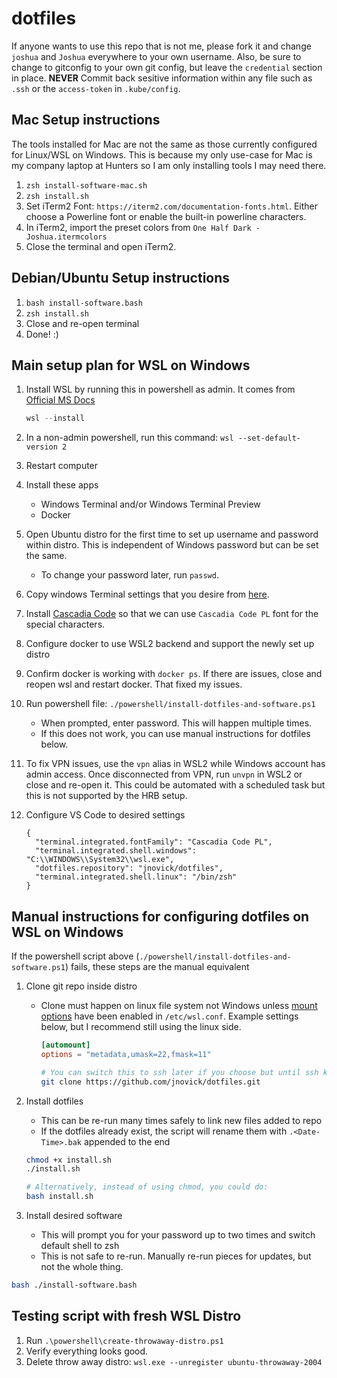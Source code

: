 # dotfiles

If anyone wants to use this repo that is not me, please fork it and change `joshua` and `Joshua` everywhere to your own username.
Also, be sure to change to gitconfig to your own git config, but leave the `credential` section in place.
**NEVER** Commit back sesitive information within any file such as `.ssh` or the `access-token` in `.kube/config`.

## Mac Setup instructions

The tools installed for Mac are not the same as those currently configured for Linux/WSL on Windows.
This is because my only use-case for Mac is my company laptop at Hunters so I am only installing tools I may need there.

1. `zsh install-software-mac.sh`
1. `zsh install.sh`
1. Set iTerm2 Font: `https://iterm2.com/documentation-fonts.html`. Either choose a Powerline font or enable the built-in powerline characters.
1. In iTerm2, import the preset colors from `One Half Dark - Joshua.itermcolors`
1. Close the terminal and open iTerm2.

## Debian/Ubuntu Setup instructions

1. `bash install-software.bash`
1. `zsh install.sh`
1. Close and re-open terminal
1. Done! :)

## Main setup plan for WSL on Windows

1. Install WSL by running this in powershell as admin. It comes from [Official MS Docs](https://learn.microsoft.com/en-us/windows/wsl/install)

   ```powershell
   wsl --install
   ```

1. In a non-admin powershell, run this command: `wsl --set-default-version 2`
1. Restart computer
1. Install these apps
   - Windows Terminal and/or Windows Terminal Preview
   - Docker
1. Open Ubuntu distro for the first time to set up username and password within distro. This is independent of Windows password but can be set the same.
   - To change your password later, run `passwd`.
1. Copy windows Terminal settings that you desire from [here](./WindowsTerminalSettings.jsonc).
1. Install [Cascadia Code](https://docs.microsoft.com/en-us/windows/terminal/cascadia-code) so that we can use `Cascadia Code PL` font for the special characters.
1. Configure docker to use WSL2 backend and support the newly set up distro
1. Confirm docker is working with `docker ps`. If there are issues, close and reopen wsl and restart docker. That fixed my issues.
1. Run powershell file: `./powershell/install-dotfiles-and-software.ps1`
   - When prompted, enter password. This will happen multiple times.
   - If this does not work, you can use manual instructions for dotfiles below.
1. To fix VPN issues, use the `vpn` alias in WSL2 while Windows account has admin access. Once disconnected from VPN, run `unvpn` in WSL2 or
   close and re-open it. This could be automated with a scheduled task but this is not supported by the HRB setup.
1. Configure VS Code to desired settings

   ```jsonc
   {
     "terminal.integrated.fontFamily": "Cascadia Code PL",
     "terminal.integrated.shell.windows": "C:\\WINDOWS\\System32\\wsl.exe",
     "dotfiles.repository": "jnovick/dotfiles",
     "terminal.integrated.shell.linux": "/bin/zsh"
   }
   ```

## Manual instructions for configuring dotfiles on WSL on Windows

If the powershell script above (`./powershell/install-dotfiles-and-software.ps1`) fails, these steps are the manual equivalent

1. Clone git repo inside distro

   - Clone must happen on linux file system not Windows unless [mount options](https://docs.microsoft.com/en-us/windows/wsl/wsl-config#mount-options)
     have been enabled in `/etc/wsl.conf`. Example settings below, but I recommend still using the linux side.

     ```conf
     [automount]
     options = "metadata,umask=22,fmask=11"
     ```

     ```bash
     # You can switch this to ssh later if you choose but until ssh keys are created and added in GitHub, you must use https
     git clone https://github.com/jnovick/dotfiles.git
     ```

1. Install dotfiles

   - This can be re-run many times safely to link new files added to repo
   - If the dotfiles already exist, the script will rename them with `.<Date-Time>.bak` appended to the end

   ```bash
   chmod +x install.sh
   ./install.sh

   # Alternatively, instead of using chmod, you could do:
   bash install.sh
   ```

1. Install desired software
   - This will prompt you for your password up to two times and switch default shell to zsh
   - This is not safe to re-run. Manually re-run pieces for updates, but not the whole thing.

```bash
bash ./install-software.bash
```

## Testing script with fresh WSL Distro

1. Run `.\powershell\create-throwaway-distro.ps1`
1. Verify everything looks good.
1. Delete throw away distro: `wsl.exe --unregister ubuntu-throwaway-2004`
